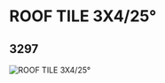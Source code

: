 # ROOF TILE 3X4/25°
## 3297
![ROOF TILE 3X4/25°](https://lc-www-live-s.legocdn.com/media/bricks/5/2/329701.jpg)